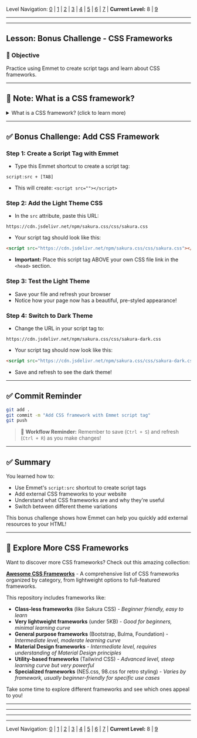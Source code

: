 Level Navigation: [0](./emmet-intro-lv0.md) | [1](./emmet-intro-lv1.md) | [2](./emmet-intro-lv2.md) | [3](./emmet-intro-lv3.md) | [4](./emmet-intro-lv4.md) | [5](./emmet-intro-lv5.md) | [6](./emmet-intro-lv6.md) | [7](./emmet-intro-lv7.md) | **Current Level:** 8 | [9](./emmet-intro-lv9.md)

---

---

## Lesson: Bonus Challenge - CSS Frameworks

### 🎯 Objective

Practice using Emmet to create script tags and learn about CSS frameworks.

---

## 📝 **Note: What is a CSS framework?**

<details>
  <summary>What is a CSS framework? (click to learn more)</summary>
  <div>
    <p>A CSS framework is a pre-written collection of CSS styles that you can use to quickly style your website. Instead of writing all your CSS from scratch, you can use a framework that provides ready-made styles for buttons, forms, layouts, and more. This saves time and ensures your website looks professional. Popular frameworks include Bootstrap, Tailwind CSS, and Sakura CSS.</p>
  </div>
</details>

---

## ✅ **Bonus Challenge: Add CSS Framework**

### **Step 1: Create a Script Tag with Emmet**

* Type this Emmet shortcut to create a script tag:

```
script:src + [TAB]
```

* This will create: `<script src=""></script>`

### **Step 2: Add the Light Theme CSS**

* In the `src` attribute, paste this URL:

```
https://cdn.jsdelivr.net/npm/sakura.css/css/sakura.css
```

* Your script tag should look like this:

```html
<script src="https://cdn.jsdelivr.net/npm/sakura.css/css/sakura.css"></script>
```

* **Important:** Place this script tag ABOVE your own CSS file link in the `<head>` section.

### **Step 3: Test the Light Theme**

* Save your file and refresh your browser
* Notice how your page now has a beautiful, pre-styled appearance!

### **Step 4: Switch to Dark Theme**

* Change the URL in your script tag to:

```
https://cdn.jsdelivr.net/npm/sakura.css/css/sakura-dark.css
```

* Your script tag should now look like this:

```html
<script src="https://cdn.jsdelivr.net/npm/sakura.css/css/sakura-dark.css"></script>
```

* Save and refresh to see the dark theme!

---

## ✅ **Commit Reminder**

```bash
git add .
git commit -m "Add CSS framework with Emmet script tag"
git push
```

> 🔄 **Workflow Reminder:** Remember to save (`Ctrl + S`) and refresh (`Ctrl + R`) as you make changes!

---

## ✅ **Summary**

You learned how to:
* Use Emmet's `script:src` shortcut to create script tags
* Add external CSS frameworks to your website
* Understand what CSS frameworks are and why they're useful
* Switch between different theme variations

This bonus challenge shows how Emmet can help you quickly add external resources to your HTML!

---

## 🌟 **Explore More CSS Frameworks**

Want to discover more CSS frameworks? Check out this amazing collection:

**[Awesome CSS Frameworks](https://github.com/troxler/awesome-css-frameworks)** - A comprehensive list of CSS frameworks organized by category, from lightweight options to full-featured frameworks.

This repository includes frameworks like:
- **Class-less frameworks** (like Sakura CSS) - *Beginner friendly, easy to learn*
- **Very lightweight frameworks** (under 5KB) - *Good for beginners, minimal learning curve*
- **General purpose frameworks** (Bootstrap, Bulma, Foundation) - *Intermediate level, moderate learning curve*
- **Material Design frameworks** - *Intermediate level, requires understanding of Material Design principles*
- **Utility-based frameworks** (Tailwind CSS) - *Advanced level, steep learning curve but very powerful*
- **Specialized frameworks** (NES.css, 98.css for retro styling) - *Varies by framework, usually beginner-friendly for specific use cases*

Take some time to explore different frameworks and see which ones appeal to you!

---


---


---


---

Level Navigation: [0](./emmet-intro-lv0.md) | [1](./emmet-intro-lv1.md) | [2](./emmet-intro-lv2.md) | [3](./emmet-intro-lv3.md) | [4](./emmet-intro-lv4.md) | [5](./emmet-intro-lv5.md) | [6](./emmet-intro-lv6.md) | [7](./emmet-intro-lv7.md) | **Current Level:** 8 | [9](./emmet-intro-lv9.md)
